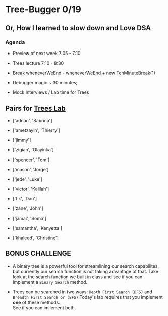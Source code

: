 # Tree-Bugger 0/19
## Or, How I learned to slow down and Love DSA

### Agenda

- Preview of next week 7:05 - 7:10

- Trees lecture 7:10 - 8:30

- Break wheneverWeEnd - wheneverWeEnd + new TenMinuteBreak(1)

- Debugger magic ~ 30 minutes;

- Mock Interviews / Lab time for Trees 


## Pairs for [Trees Lab](https://github.com/joinpursuit/m6-trees-introduction-lab)

- ['adnan', 'Sabrina']

- ['ametzayin', 'Thierry']

- ['jimmy']
 
- ['ziqian', 'Olayinka']

- ['spencer', 'Tom']

- ['mason', 'Jorge']

- ['jede', 'Luke']

- ['victor', 'Kalilah']

- ['t.k', 'Dan']

- ['zane', 'John']

- ['jamal', 'Soma']

- ['samantha', 'Kenyetta']

- ['khaleed', 'Christine']


## BONUS CHALLENGE

 - A binary tree is a powerful tool for streamlining our search capabilites, but currently our search function is not taking advantage of that.  Take look at the search function we built in class and see if you can implement a `Binary Search` method.

 - Trees can be searched in two ways: `Depth First Search (DFS)` and `Breadth First Search or (BFS)`
 Today's lab requires that you implement __one__ of these methods.  
 See if you can imllement both.



 